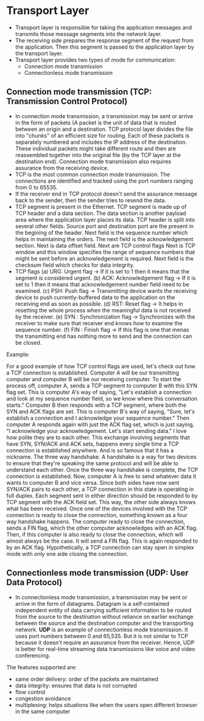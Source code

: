 # Transport Layer 
 - Transport layer is responsible for taking the application messages and transmits those message segments into the network layer.
 - The receiving side prepares the response segment of the request from the application. Then this segment is passed to the application 
 layer by the transport layer.
 - Transport layer provides two types of mode for communication:
   - Connection mode transmission
   - Connectionless mode transmission

## Connection mode transmission (**TCP: Transmission Control Protocol**)
 - In connection mode transmission, a transmission may be sent or arrive in the form of packets (A packet is the unit of data that is 
 routed between an origin and a destination. TCP protocol layer divides the file into "chunks" of an efficient size for routing.
 Each of these packets is separately numbered and includes the IP address of the destination. These individual packets might take
 different route and then are reassembled together into the original file (by the TCP layer at the destination end). Connection 
 mode transmission also requires assurance from the receiving device. 
 - TCP is the most common connection mode transmission. The connections are identified and tracked using the port numbers ranging from 
 0 to 65535.
 - If the receiver end in TCP protocol doesn't send the assurance message back to the sender, then the sender tries to resend the data.
 - TCP segment is present in the Ethernet. TCP segment is made up of TCP header and a data section. The data section is another payload
 area where the application layer places its data. TCP header is split into several other fields. Source port and destination port 
 are the present in the begining of the header. Next field is the sequence number which helps in maintaining the orders. The next field is 
 the acknowledgement section. Next is data offset field. Next are TCP control flags Next is TCP window and this window specifies the range 
 of sequence numbers that might be sent before an acknowledgement is required. Next field is the checksum field which checks for data integrity.
 - TCP flags
 (a) URG: Urgent flag -> If it is set to 1 then it means that the segment is considered urgent.
 (b) ACK: Acknowledgement flag -> If it is set to 1 then it means that acknowledgement number field need to be examined.
 (c) PSH: Push flag -> Transmitting device wants the receiving device to push currently-buffered data to the application on the 
 receiving end as soon as possible.
 (d) RST: Reset flag -> It helps in resetting the whole process when the meaningful data is not received by the receiver.
 (e) SYN : Synchronization flag -> Synchronizes with the receiver to make sure that receiver end knows how to examine the sequence number.
 (f) FIN : Finish flag -> If this flag is one that menas the transmitting end has nothing more to send and the connection can be closed.
 
 Example:
 
 For a good example of how TCP control flags are used, let's check out how a TCP connection is established. 
 Computer A will be our transmitting computer and computer B will be our receiving computer. 
 To start the process off, computer A, sends a TCP segment to computer B with this SYN flag set. 
 This is computer A's way of saying, "Let's establish a connection and look at my sequence number field, 
 so we know where this conversation starts." 
 Computer B then responds with a TCP segment, where both the SYN and ACK flags are set. 
 This is computer B's way of saying, "Sure, let's establish a connection and I acknowledge your sequence number." 
 Then computer A responds again with just the ACK flag set, which is just saying, "I acknowledge your acknowledgement. 
 Let's start sending data." I love how polite they are to each other. 
 This exchange involving segments that have SYN, SYN/ACK and ACK sets, happens every single time a TCP connection is established anywhere. 
 And is so famous that it has a nickname. The three way handshake. 
 A handshake is a way for two devices to ensure that they're speaking the same protocol and will be able to understand each other. 
 Once the three way handshake is complete, the TCP connection is established. 
 Now, computer A is free to send whatever data it wants to computer B and vice versa. 
 Since both sides have now sent SYN/ACK pairs to each other, a TCP connection in this state is operating in full duplex. 
 Each segment sent in either direction should be responded to by TCP segment with the ACK field set. 
 This way, the other side always knows what has been received. 
 Once one of the devices involved with the TCP connection is ready to close the connection, something known as a four way handshake happens. 
 The computer ready to close the connection, sends a FIN flag, which the other computer acknowledges with an ACK flag.
 Then, if this computer is also ready to close the connection, which will almost always be the case. 
 It will send a FIN flag. This is again responded to by an ACK flag. Hypothetically, a TCP connection can stay open in simplex mode with only one side closing the connection.
 
 
 ## Connectionless mode transmission (**UDP: User Data Protocol**)
 - In connectionless mode transmission, a transmission may be sent or arrive in the form of datagrams. Datagram is a self-contained
 independent entity of data carrying sufficient information to be routed from the source to the destination without reliance on earlier
 exchange between the source and the destination computer and the transporting network. **UDP** is an example of connectionless mode transmission. It uses port numbers between 0 and 65,535. But it is not similar to TCP
 because it doesn't require an assurance from the receiver. Hence, UDP is better for real-time streaming data transmissions like voice
 and video conferencing. 
 
 The features supported are:
 
   - same order delivery: order of the packets are maintained
   - data integrity: ensures that data is not corrupted 
   - flow control
   - congestion avoidance
   - multiplexing: helps situations like when the users open different browser in the same computer
 
